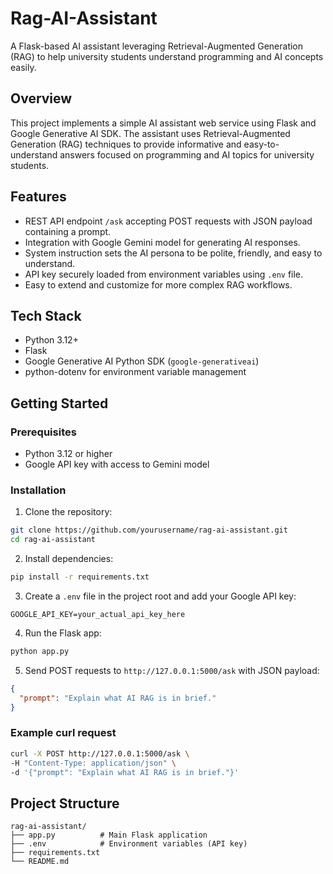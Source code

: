 # Rag-AI-Assistant

A Flask-based AI assistant leveraging Retrieval-Augmented Generation (RAG) to help university students understand programming and AI concepts easily.

## Overview

This project implements a simple AI assistant web service using Flask and Google Generative AI SDK. The assistant uses Retrieval-Augmented Generation (RAG) techniques to provide informative and easy-to-understand answers focused on programming and AI topics for university students.

## Features

- REST API endpoint `/ask` accepting POST requests with JSON payload containing a prompt.
- Integration with Google Gemini model for generating AI responses.
- System instruction sets the AI persona to be polite, friendly, and easy to understand.
- API key securely loaded from environment variables using `.env` file.
- Easy to extend and customize for more complex RAG workflows.

## Tech Stack

- Python 3.12+
- Flask
- Google Generative AI Python SDK (`google-generativeai`)
- python-dotenv for environment variable management

## Getting Started

### Prerequisites

- Python 3.12 or higher
- Google API key with access to Gemini model

### Installation

1. Clone the repository:

```bash
git clone https://github.com/yourusername/rag-ai-assistant.git
cd rag-ai-assistant
```

2. Install dependencies:

```bash
pip install -r requirements.txt
```

3. Create a `.env` file in the project root and add your Google API key:

```
GOOGLE_API_KEY=your_actual_api_key_here
```

4. Run the Flask app:

```bash
python app.py
```

5. Send POST requests to `http://127.0.0.1:5000/ask` with JSON payload:

```json
{
  "prompt": "Explain what AI RAG is in brief."
}
```

### Example curl request

```bash
curl -X POST http://127.0.0.1:5000/ask \
-H "Content-Type: application/json" \
-d '{"prompt": "Explain what AI RAG is in brief."}'
```

## Project Structure

```
rag-ai-assistant/
├── app.py          # Main Flask application
├── .env            # Environment variables (API key)
├── requirements.txt
└── README.md
```